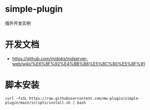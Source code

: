 # simple-plugin
插件开发实例

# 开发文档

- https://github.com/midoks/mdserver-web/wiki/%E6%8F%92%E4%BB%B6%E5%BC%80%E5%8F%91

# 脚本安装

```
curl -fsSL https://raw.githubusercontent.com/mw-plugin/simple-plugin/main/scripts/install.sh | bash
```
